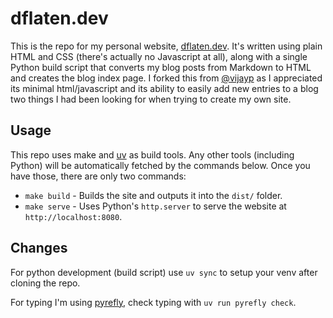 # dflaten.dev

This is the repo for my personal website, [dflaten.dev](https://www.dflaten.dev). It's written using
plain HTML and CSS (there's actually no Javascript at all), along with a single Python build script
that converts my blog posts from Markdown to HTML and creates the blog index page. I forked this
from [@vijayp](https://github.com/arnath/vijayp.dev) as I appreciated its minimal html/javascript and
its ability to easily add new entries to a blog two things I had been looking for when trying to 
create my own site.

## Usage

This repo uses make and [uv](https://docs.astral.sh/uv/) as build tools. Any other tools (including
Python) will be automatically fetched by the commands below. Once you have those, there are only two
commands:

- `make build` - Builds the site and outputs it into the `dist/` folder.
- `make serve` - Uses Python's `http.server` to serve the website at `http://localhost:8080`.

## Changes
For python development (build script) use `uv sync` to setup your venv after cloning the repo. 

For typing I'm using [pyrefly](https://pyrefly.org/), check typing with `uv run pyrefly check`.